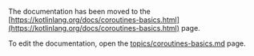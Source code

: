 The documentation has been moved to the [https://kotlinlang.org/docs/coroutines-basics.html](https://kotlinlang.org/docs/coroutines-basics.html) page.

To edit the documentation, open the [topics/coroutines-basics.md](topics/coroutines-basics.md) page.
